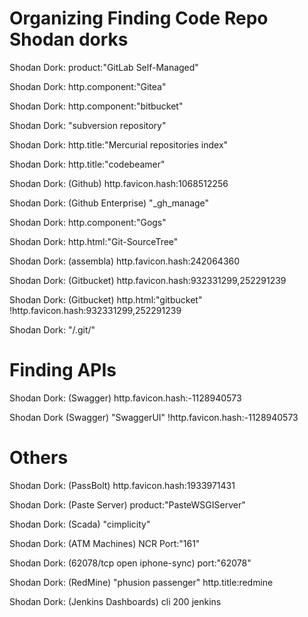 # Organizing Finding Code Repo Shodan dorks

Shodan Dork: product:"GitLab Self-Managed"

Shodan Dork: http.component:"Gitea"

Shodan Dork: http.component:"bitbucket"

Shodan Dork: "subversion repository"

Shodan Dork: http.title:"Mercurial repositories index"

Shodan Dork: http.title:"codebeamer"

Shodan Dork: (Github) http.favicon.hash:1068512256

Shodan Dork: (Github Enterprise) "_gh_manage"

Shodan Dork: http.component:"Gogs"

Shodan Dork: http.html:"Git-SourceTree"

Shodan Dork: (assembla) http.favicon.hash:242064360

Shodan Dork: (Gitbucket) http.favicon.hash:932331299,252291239 

Shodan Dork: (Gitbucket) http.html:"gitbucket" !http.favicon.hash:932331299,252291239

Shodan Dork: "/.git/"

# Finding APIs

Shodan Dork: (Swagger) http.favicon.hash:-1128940573

Shodan Dork (Swagger) "SwaggerUI" !http.favicon.hash:-1128940573

# Others

Shodan Dork: (PassBolt) http.favicon.hash:1933971431

Shodan Dork: (Paste Server) product:"PasteWSGIServer"

Shodan Dork: (Scada) "cimplicity"

Shodan Dork: (ATM Machines) NCR Port:"161"

Shodan Dork: (62078/tcp open iphone-sync) port:"62078"

Shodan Dork: (RedMine) "phusion passenger" http.title:redmine

Shodan Dork: (Jenkins Dashboards) cli 200 jenkins




